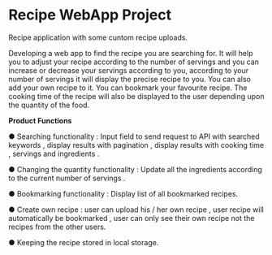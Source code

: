 # Recipe WebApp Project

Recipe application with some cuntom recipe uploads.

Developing a web app to find the recipe you are searching for. It will help you to
adjust your recipe according to the number of servings and you can increase or decrease your servings according to you, according to your number of servings it will display the precise recipe to you. You can also add your own recipe to it. You can bookmark your favourite recipe. The cooking time of the recipe will also be displayed to the user depending upon the quantity of the food.

**Product Functions**

● Searching functionality : Input field to send request to API with searched
keywords , display results with pagination , display results with cooking time ,
servings and ingredients .

● Changing the quantity functionality : Update all the ingredients according to the
current number of servings .

● Bookmarking functionality : Display list of all bookmarked recipes.

● Create own recipe : user can upload his / her own recipe , user recipe will
automatically be bookmarked , user can only see their own recipe not the
recipes from the other users.

● Keeping the recipe stored in local storage.
